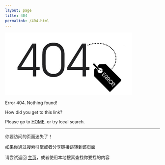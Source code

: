 ```yaml
---
layout: page
title: 404
permalink: /404.html
---
```

![404](/assets/img/404.png)

Error 404. Nothing found!

How did you get to this link?

Please go to  [HOME](/), or try local search.

---

你要访问的页面迷失了！

如果你通过搜索引擎或者分享链接跳转到该页面

请尝试返回 [主页](/)，或者使用本地搜索查找你要找的内容
